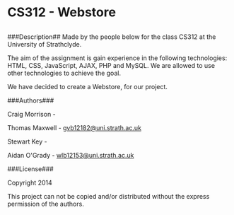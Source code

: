 CS312 - Webstore
=========
##
###Description##
Made by the people below for the class CS312 at the University of Strathclyde.

The aim of the assignment is gain experience in the following technologies: HTML, CSS, JavaScript, AJAX, PHP and MySQL. We are allowed to use other technologies to achieve the goal.

We have decided to create a Webstore, for our project.

###Authors###

Craig Morrison		-

Thomas Maxwell		- gvb12182@uni.strath.ac.uk

Stewart Key			-

Aidan O'Grady		- wlb12153@uni.strath.ac.uk

###License###

Copyright 2014 

This project can not be copied and/or distributed without the express permission of the authors.
